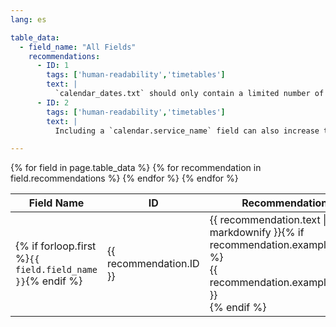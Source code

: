```yaml
---
lang: es

table_data:
  - field_name: "All Fields"
    recommendations:
      - ID: 1
        tags: ['human-readability','timetables']
        text: |
          `calendar_dates.txt` should only contain a limited number of exceptions to the schedule. Regularly-scheduled service should be configured using `calendar.txt`.
      - ID: 2
        tags: ['human-readability','timetables']
        text: |
          Including a `calendar.service_name` field can also increase the human readability of GTFS, although this is not adopted in the spec.

---
```


<div class="table-wrapper">
  <table class="recommendation">
    <thead>
      <tr>
        <th>Field Name</th>
        <th>ID</th>
        <th>Recommendation</th>
      </tr>
    </thead>
    <tbody>
    {% for field in page.table_data %}
      {% for recommendation in field.recommendations %}
      <tr id="{{ page.slug }}_{{ recommendation.ID }}" class="anchor-row{% if forloop.first %} field-row{% endif %}{% for tag in recommendation.tags %} {{ tag }}{% endfor %}">
        <td>{% if forloop.first %}<code>{{ field.field_name }}</code>{% endif %}</td>
        <td><div class="anchor-node"><p>{{ recommendation.ID }}</p><a class="anchor-link" href="#{{ page.slug }}_{{ recommendation.ID }}"><i class="fa fa-link" aria-hidden="true"></i></a></div></td>
        <td>{{ recommendation.text | markdownify }}{% if recommendation.example_table %}<div class="table-wrapper">{{ recommendation.example_table }}</div>{% endif %}</td>
      </tr>
      {% endfor %}
    {% endfor %}
    </tbody>
  </table>
</div>